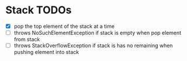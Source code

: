 # Stack TODOs


- [x] pop the top element of the stack at a time
- [ ] throws NoSuchElementException if stack is empty when pop element from stack
- [ ] throws StackOverflowException if stack is has no remaining when pushing element into stack
